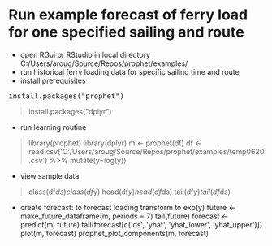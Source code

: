 # Run example forecast of ferry load for one specified sailing and route
- open RGui or RStudio in local directory C:/Users/aroug/Source/Repos/prophet/examples/
- run historical ferry loading data for specific sailing time and route
- install prerequisites
<pre>install.packages("prophet")</pre>

> install.packages("dplyr")
- run learning routine
> library(prophet)
> library(dplyr)
> m <- prophet(df)
> df <- read.csv('C:/Users/aroug/Source/Repos/prophet/examples/temp0620.csv') %>% mutate(y=log(y))
- view sample data
> class(df$ds)
class(df$y)
head(df$y)
head(df$ds)
tail(df$y)
tail(df$ds)
- create forecast: to forecast loading transform to exp(y)
future <- make_future_dataframe(m, periods = 7)
tail(future)
forecast <- predict(m, future)
tail(forecast[c('ds', 'yhat', 'yhat_lower', 'yhat_upper')])
plot(m, forecast)
prophet_plot_components(m, forecast)
